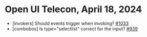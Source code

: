 Open UI Telecon, April 18, 2024
===================================

  * [invokers] Should events trigger when invoking? [#1033](https://github.com/openui/open-ui/issues/1033)
  * [combobox] Is type="selectlist" correct for the input? [#939](https://github.com/openui/open-ui/issues/939)
